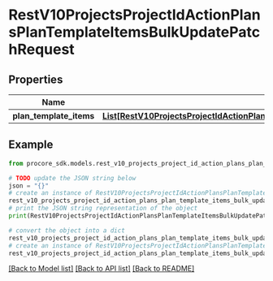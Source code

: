 # RestV10ProjectsProjectIdActionPlansPlanTemplateItemsBulkUpdatePatchRequest


## Properties

Name | Type | Description | Notes
------------ | ------------- | ------------- | -------------
**plan_template_items** | [**List[RestV10ProjectsProjectIdActionPlansPlanTemplateItemsBulkUpdatePatchRequestPlanTemplateItemsInner]**](RestV10ProjectsProjectIdActionPlansPlanTemplateItemsBulkUpdatePatchRequestPlanTemplateItemsInner.md) |  | 

## Example

```python
from procore_sdk.models.rest_v10_projects_project_id_action_plans_plan_template_items_bulk_update_patch_request import RestV10ProjectsProjectIdActionPlansPlanTemplateItemsBulkUpdatePatchRequest

# TODO update the JSON string below
json = "{}"
# create an instance of RestV10ProjectsProjectIdActionPlansPlanTemplateItemsBulkUpdatePatchRequest from a JSON string
rest_v10_projects_project_id_action_plans_plan_template_items_bulk_update_patch_request_instance = RestV10ProjectsProjectIdActionPlansPlanTemplateItemsBulkUpdatePatchRequest.from_json(json)
# print the JSON string representation of the object
print(RestV10ProjectsProjectIdActionPlansPlanTemplateItemsBulkUpdatePatchRequest.to_json())

# convert the object into a dict
rest_v10_projects_project_id_action_plans_plan_template_items_bulk_update_patch_request_dict = rest_v10_projects_project_id_action_plans_plan_template_items_bulk_update_patch_request_instance.to_dict()
# create an instance of RestV10ProjectsProjectIdActionPlansPlanTemplateItemsBulkUpdatePatchRequest from a dict
rest_v10_projects_project_id_action_plans_plan_template_items_bulk_update_patch_request_from_dict = RestV10ProjectsProjectIdActionPlansPlanTemplateItemsBulkUpdatePatchRequest.from_dict(rest_v10_projects_project_id_action_plans_plan_template_items_bulk_update_patch_request_dict)
```
[[Back to Model list]](../README.md#documentation-for-models) [[Back to API list]](../README.md#documentation-for-api-endpoints) [[Back to README]](../README.md)


